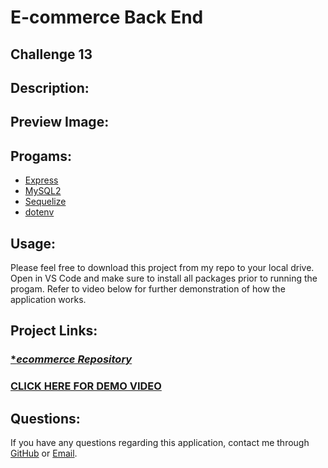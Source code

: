 # **E-commerce Back End**

 ## Challenge 13

## **Description:**


## **Preview Image:**



## **Progams:**
* [Express](http://expressjs.com/)
* [MySQL2](https://www.npmjs.com/package/mysql2)
* [Sequelize](https://www.npmjs.com/package/sequelize)
* [dotenv](https://www.npmjs.com/package/dotenv)

## **Usage:**
Please feel free to download this project from my repo to your local drive. Open in VS Code and make sure to install all packages prior to running the progam. Refer to video below for further demonstration of how the application works. 

## **Project Links:**
### [**ecommerce Repository*](https://github.com/Metelak/e-commerce)
### [**CLICK HERE FOR DEMO VIDEO**]()

## **Questions:**
If you have any questions regarding this application, contact me through [GitHub](https://github.com/Metelak) or [Email](megan.metelak@gmail.com).